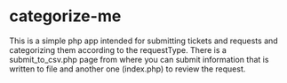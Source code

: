 # categorize-me
This is a simple php app intended for submitting tickets and requests and categorizing them according to the requestType.
There is a submit_to_csv.php page from where you can submit information that is written to file and another one (index.php) to review the request. 
